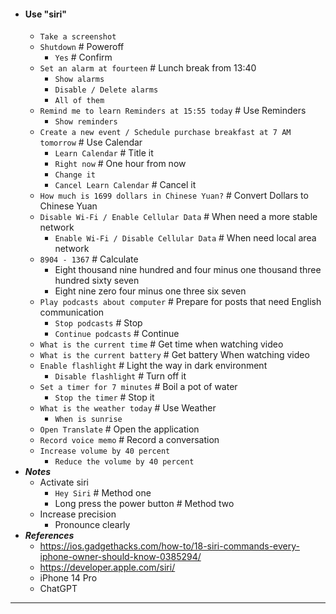 - #### Use "siri"
    - `Take a screenshot`
    - `Shutdown` # Poweroff
        - `Yes` # Confirm
    - `Set an alarm at fourteen` # Lunch break from 13:40
        - `Show alarms`
        - `Disable / Delete alarms`
        - `All of them`
    - `Remind me to learn Reminders at 15:55 today` # Use Reminders
        - `Show reminders`
    - `Create a new event / Schedule purchase breakfast at 7 AM tomorrow` # Use Calendar
        - `Learn Calendar` # Title it
        - `Right now` # One hour from now
        - `Change it`
        - `Cancel Learn Calendar` # Cancel it
    - `How much is 1699 dollars in Chinese Yuan?` # Convert Dollars to Chinese Yuan
    - `Disable Wi-Fi / Enable Cellular Data` # When need a more stable network
        - `Enable Wi-Fi / Disable Cellular Data` # When need local area network
    - `8904 - 1367` # Calculate
        - Eight thousand nine hundred and four minus one thousand three hundred sixty seven
        - Eight nine zero four minus one three six seven
    - `Play podcasts about computer` # Prepare for posts that need English communication
        - `Stop podcasts` # Stop
        - `Continue podcasts` # Continue
    - `What is the current time` # Get time when watching video
    - `What is the current battery` # Get battery When watching video
    - `Enable flashlight` # Light the way in dark environment
        - `Disable flashlight` # Turn off it
    - `Set a timer for 7 minutes` # Boil a pot of water
        - `Stop the timer` # Stop it
    - `What is the weather today` # Use Weather
        - `When is sunrise`
    - `Open Translate` # Open the application
    - `Record voice memo` # Record a conversation
    - `Increase volume by 40 percent`
        - `Reduce the volume by 40 percent`
- ***Notes***
    - Activate siri
        - `Hey Siri` # Method one
        - Long press the power button # Method two
    - Increase precision
        - Pronounce clearly
- ***References***
    - https://ios.gadgethacks.com/how-to/18-siri-commands-every-iphone-owner-should-know-0385294/
    - https://developer.apple.com/siri/
    - iPhone 14 Pro
    - ChatGPT
- ---
